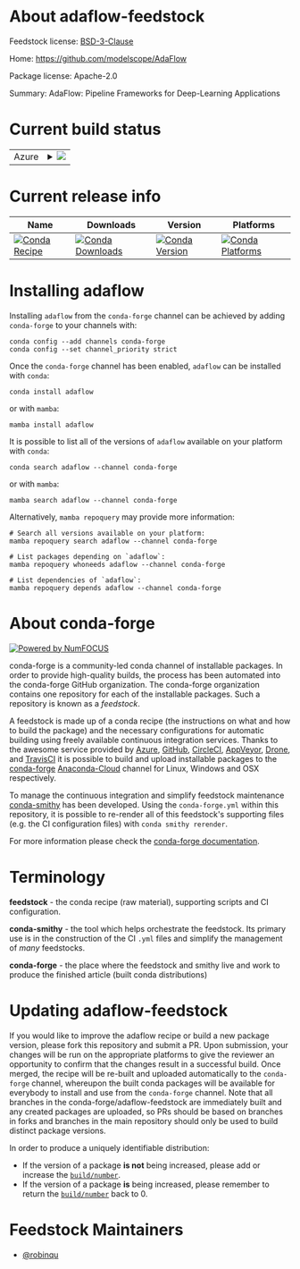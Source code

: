 About adaflow-feedstock
=======================

Feedstock license: [BSD-3-Clause](https://github.com/conda-forge/adaflow-feedstock/blob/main/LICENSE.txt)

Home: https://github.com/modelscope/AdaFlow

Package license: Apache-2.0

Summary: AdaFlow: Pipeline Frameworks for Deep-Learning Applications

Current build status
====================


<table>
    
  <tr>
    <td>Azure</td>
    <td>
      <details>
        <summary>
          <a href="https://dev.azure.com/conda-forge/feedstock-builds/_build/latest?definitionId=19258&branchName=main">
            <img src="https://dev.azure.com/conda-forge/feedstock-builds/_apis/build/status/adaflow-feedstock?branchName=main">
          </a>
        </summary>
        <table>
          <thead><tr><th>Variant</th><th>Status</th></tr></thead>
          <tbody><tr>
              <td>linux_64</td>
              <td>
                <a href="https://dev.azure.com/conda-forge/feedstock-builds/_build/latest?definitionId=19258&branchName=main">
                  <img src="https://dev.azure.com/conda-forge/feedstock-builds/_apis/build/status/adaflow-feedstock?branchName=main&jobName=linux&configuration=linux%20linux_64_" alt="variant">
                </a>
              </td>
            </tr><tr>
              <td>osx_64</td>
              <td>
                <a href="https://dev.azure.com/conda-forge/feedstock-builds/_build/latest?definitionId=19258&branchName=main">
                  <img src="https://dev.azure.com/conda-forge/feedstock-builds/_apis/build/status/adaflow-feedstock?branchName=main&jobName=osx&configuration=osx%20osx_64_" alt="variant">
                </a>
              </td>
            </tr>
          </tbody>
        </table>
      </details>
    </td>
  </tr>
</table>

Current release info
====================

| Name | Downloads | Version | Platforms |
| --- | --- | --- | --- |
| [![Conda Recipe](https://img.shields.io/badge/recipe-adaflow-green.svg)](https://anaconda.org/conda-forge/adaflow) | [![Conda Downloads](https://img.shields.io/conda/dn/conda-forge/adaflow.svg)](https://anaconda.org/conda-forge/adaflow) | [![Conda Version](https://img.shields.io/conda/vn/conda-forge/adaflow.svg)](https://anaconda.org/conda-forge/adaflow) | [![Conda Platforms](https://img.shields.io/conda/pn/conda-forge/adaflow.svg)](https://anaconda.org/conda-forge/adaflow) |

Installing adaflow
==================

Installing `adaflow` from the `conda-forge` channel can be achieved by adding `conda-forge` to your channels with:

```
conda config --add channels conda-forge
conda config --set channel_priority strict
```

Once the `conda-forge` channel has been enabled, `adaflow` can be installed with `conda`:

```
conda install adaflow
```

or with `mamba`:

```
mamba install adaflow
```

It is possible to list all of the versions of `adaflow` available on your platform with `conda`:

```
conda search adaflow --channel conda-forge
```

or with `mamba`:

```
mamba search adaflow --channel conda-forge
```

Alternatively, `mamba repoquery` may provide more information:

```
# Search all versions available on your platform:
mamba repoquery search adaflow --channel conda-forge

# List packages depending on `adaflow`:
mamba repoquery whoneeds adaflow --channel conda-forge

# List dependencies of `adaflow`:
mamba repoquery depends adaflow --channel conda-forge
```


About conda-forge
=================

[![Powered by
NumFOCUS](https://img.shields.io/badge/powered%20by-NumFOCUS-orange.svg?style=flat&colorA=E1523D&colorB=007D8A)](https://numfocus.org)

conda-forge is a community-led conda channel of installable packages.
In order to provide high-quality builds, the process has been automated into the
conda-forge GitHub organization. The conda-forge organization contains one repository
for each of the installable packages. Such a repository is known as a *feedstock*.

A feedstock is made up of a conda recipe (the instructions on what and how to build
the package) and the necessary configurations for automatic building using freely
available continuous integration services. Thanks to the awesome service provided by
[Azure](https://azure.microsoft.com/en-us/services/devops/), [GitHub](https://github.com/),
[CircleCI](https://circleci.com/), [AppVeyor](https://www.appveyor.com/),
[Drone](https://cloud.drone.io/welcome), and [TravisCI](https://travis-ci.com/)
it is possible to build and upload installable packages to the
[conda-forge](https://anaconda.org/conda-forge) [Anaconda-Cloud](https://anaconda.org/)
channel for Linux, Windows and OSX respectively.

To manage the continuous integration and simplify feedstock maintenance
[conda-smithy](https://github.com/conda-forge/conda-smithy) has been developed.
Using the ``conda-forge.yml`` within this repository, it is possible to re-render all of
this feedstock's supporting files (e.g. the CI configuration files) with ``conda smithy rerender``.

For more information please check the [conda-forge documentation](https://conda-forge.org/docs/).

Terminology
===========

**feedstock** - the conda recipe (raw material), supporting scripts and CI configuration.

**conda-smithy** - the tool which helps orchestrate the feedstock.
                   Its primary use is in the construction of the CI ``.yml`` files
                   and simplify the management of *many* feedstocks.

**conda-forge** - the place where the feedstock and smithy live and work to
                  produce the finished article (built conda distributions)


Updating adaflow-feedstock
==========================

If you would like to improve the adaflow recipe or build a new
package version, please fork this repository and submit a PR. Upon submission,
your changes will be run on the appropriate platforms to give the reviewer an
opportunity to confirm that the changes result in a successful build. Once
merged, the recipe will be re-built and uploaded automatically to the
`conda-forge` channel, whereupon the built conda packages will be available for
everybody to install and use from the `conda-forge` channel.
Note that all branches in the conda-forge/adaflow-feedstock are
immediately built and any created packages are uploaded, so PRs should be based
on branches in forks and branches in the main repository should only be used to
build distinct package versions.

In order to produce a uniquely identifiable distribution:
 * If the version of a package **is not** being increased, please add or increase
   the [``build/number``](https://docs.conda.io/projects/conda-build/en/latest/resources/define-metadata.html#build-number-and-string).
 * If the version of a package **is** being increased, please remember to return
   the [``build/number``](https://docs.conda.io/projects/conda-build/en/latest/resources/define-metadata.html#build-number-and-string)
   back to 0.

Feedstock Maintainers
=====================

* [@robinqu](https://github.com/robinqu/)

